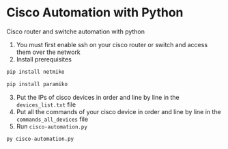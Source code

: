 # Cisco Automation with Python
Cisco router and switche automation with python
1. You must first enable ssh on your cisco router or switch and access them over the network
2. Install prerequisites
```python
pip install netmiko

pip install paramiko
```
3.  Put the IPs of cisco devices in order and line by line in the `devices_list.txt` file
4.  Put all the commands of your cisco device in order and line by line in the `commands_all_devices` file
5.  Run `cisco-automation.py`
```python
py cisco-automation.py
```
